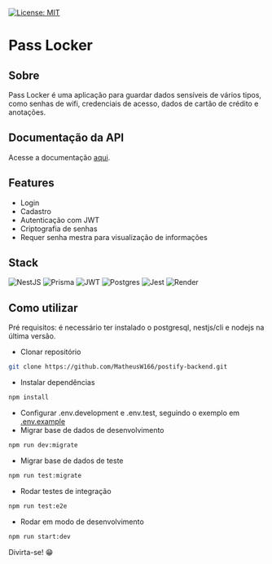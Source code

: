 [![License: MIT](https://img.shields.io/badge/License-MIT-yellow.svg)](https://github.com/MatheusW166/pass-locker-backend/blob/main/LICENSE)

# Pass Locker

## Sobre

Pass Locker é uma aplicação para guardar dados sensíveis de vários tipos, como senhas de wifi, credenciais de acesso, dados de cartão de crédito e anotações.

## Documentação da API

Acesse a documentação [aqui](https://pass-locker.onrender.com/api).

## Features

- Login
- Cadastro
- Autenticação com JWT
- Criptografia de senhas
- Requer senha mestra para visualização de informações

## Stack

![NestJS](https://img.shields.io/badge/nestjs-%23E0234E.svg?style=for-the-badge&logo=nestjs&logoColor=white) ![Prisma](https://img.shields.io/badge/Prisma-3982CE?style=for-the-badge&logo=Prisma&logoColor=white) ![JWT](https://img.shields.io/badge/JWT-black?style=for-the-badge&logo=JSON%20web%20tokens) ![Postgres](https://img.shields.io/badge/postgres-%23316192.svg?style=for-the-badge&logo=postgresql&logoColor=white) ![Jest](https://img.shields.io/badge/-jest-%23C21325?style=for-the-badge&logo=jest&logoColor=white) ![Render](https://img.shields.io/badge/Render-%46E3B7.svg?style=for-the-badge&logo=render&logoColor=white)

## Como utilizar

Pré requisitos: é necessário ter instalado o postgresql, nestjs/cli e nodejs na última versão.

- Clonar repositório

```bash
git clone https://github.com/MatheusW166/postify-backend.git
```
- Instalar dependências
```bash
npm install
```
- Configurar .env.development e .env.test, seguindo o exemplo em [.env.example](https://github.com/MatheusW166/pass-locker-backend/blob/main/.env.example)
- Migrar base de dados de desenvolvimento
```bash
npm run dev:migrate
```
- Migrar base de dados de teste
```bash
npm run test:migrate
```
- Rodar testes de integração
```bash
npm run test:e2e
```
- Rodar em modo de desenvolvimento
```bash
npm run start:dev
```
Divirta-se! 😁
